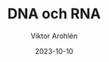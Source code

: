 ---
title: DNA och RNA
subject: BIOBIO1
date: 2023-10-10
exam: prov
curriculum: GY11
class: NA23
author: Viktor Arohlén
assessment: matris
type: kryssfrågor, frisvar
tags: DNA, RNA, kvävebaser, nukleotider, protein, peptideer, aminosyror, transkription, translation, enzym, celldifferentiering, epigenetik, katalysator
---